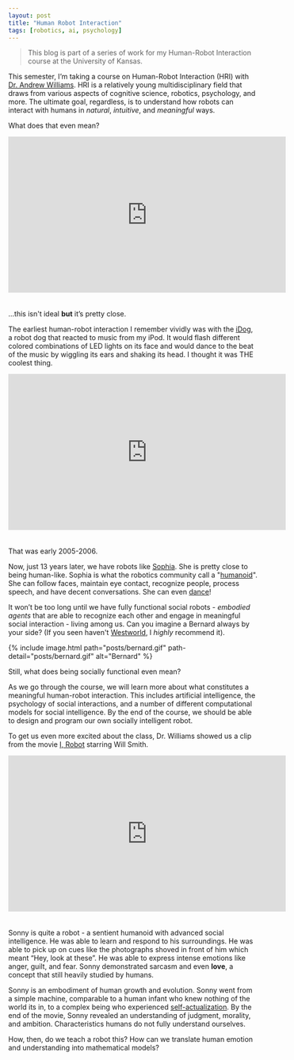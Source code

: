 ```yaml
---
layout: post
title: "Human Robot Interaction"
tags: [robotics, ai, psychology]
---
```


> This blog is part of a series of work for my Human-Robot Interaction course at the University of Kansas.

This semester, I’m taking a course on Human-Robot Interaction (HRI) with [Dr. Andrew Williams](http://engr.ku.edu/andrew_williams). HRI is a relatively young multidisciplinary field that draws from various aspects of cognitive science, robotics, psychology, and more. The ultimate goal, regardless, is to understand how robots can interact with humans in _natural_, _intuitive_, and _meaningful_ ways.

What does that even mean?

<iframe width="560" height="315" src="https://www.youtube.com/embed/52gyiCd8sVs" style="margin-bottom:20px;" frameborder="0" allow="autoplay; encrypted-media" allowfullscreen></iframe>

...this isn't ideal **but** it’s pretty close.

The earliest human-robot interaction I remember vividly was with the [iDog](https://en.wikipedia.org/wiki/IDog), a robot dog that reacted to music from my iPod. It would flash different colored combinations of LED lights on its face and would dance to the beat of the music by wiggling its ears and shaking its head. I thought it was THE coolest thing.

<iframe width="560" height="315" src="https://www.youtube.com/embed/8aypnKFh510" style="margin-bottom:20px;" frameborder="0" allow="autoplay; encrypted-media" allowfullscreen></iframe>

That was early 2005-2006.

Now, just 13 years later, we have robots like [Sophia](http://www.hansonrobotics.com/robot/sophia/). She is pretty close to being human-like. Sophia is what the robotics community call a "[humanoid](https://en.wikipedia.org/wiki/Humanoid_robot)". She can follow faces, maintain eye contact, recognize people, process speech, and have decent conversations. She can even [dance](https://www.youtube.com/watch?v=lCFQkB-KLsE)!

It won’t be too long until we have fully functional social robots - *embodied agents* that are able to recognize each other and engage in meaningful social interaction - living among us. Can you imagine a Bernard always by your side? (If you seen haven't [Westworld](http://www.imdb.com/title/tt0475784/?ref=ttfcfctt), I _highly_ recommend it).

{% include image.html path="posts/bernard.gif" path-detail="posts/bernard.gif" alt="Bernard" %}

Still, what does being socially functional even mean?

As we go through the course, we will learn more about what constitutes a meaningful human-robot interaction. This includes artificial intelligence, the psychology of social interactions, and a number of different computational models for social intelligence. By the end of the course, we should be able to design and program our own socially intelligent robot.

To get us even more excited about the class, Dr. Williams showed us a clip from the movie [I, Robot](http://www.imdb.com/title/tt0343818/) starring Will Smith.

<iframe width="560" height="315" src="https://www.youtube.com/embed/05bGPiyM4jg" style="margin-bottom:20px;" frameborder="0" allow="autoplay; encrypted-media" allowfullscreen></iframe>

Sonny is quite a robot - a sentient humanoid with advanced social intelligence. He was able to learn and respond to his surroundings. He was able to pick up on cues like the photographs shoved in front of him which meant “Hey, look at these”. He was able to express intense emotions like anger, guilt, and fear. Sonny demonstrated sarcasm and even **love**, a concept that still heavily studied by humans.

Sonny is an embodiment of human growth and evolution. Sonny went from a simple machine, comparable to a human infant who knew nothing of the world its in, to a complex being who experienced [self-actualization](https://en.wikipedia.org/wiki/Self-actualization). By the end of the movie, Sonny revealed an understanding of judgment, morality, and ambition. Characteristics humans do not fully understand ourselves.

How, then, do we teach a robot this? How can we translate human emotion and understanding into mathematical models?
